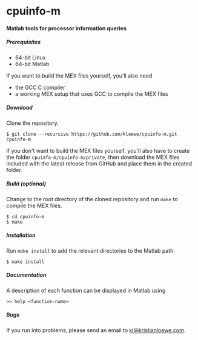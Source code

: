 # cpuinfo-m
#### Matlab tools for processor information queries


##### Prerequisites
* 64-bit Linux
* 64-bit Matlab

If you want to build the MEX files yourself, you'll also need

* the GCC C compiler
* a working MEX setup that uses GCC to compile the MEX files


##### Download
Clone the repository.
```
$ git clone --recursive https://github.com/kloewe/cpuinfo-m.git cpuinfo-m
```

If you don't want to build the MEX files yourself, you'll also have to create the folder `cpuinfo-m/cpuinfo-m/private`, then download the MEX files included with the latest release from GitHub and place them in the created folder.

##### Build (optional)
Change to the root directory of the cloned repository and run `make` to compile the MEX files.
```
$ cd cpuinfo-m
$ make
```

##### Installation
Run `make install` to add the relevant directories to the Matlab path.
```
$ make install
```


##### Documentation
A description of each function can be displayed in Matlab using
```
>> help <function-name>
```

##### Bugs
If you run into problems, please send an email to kl@kristianloewe.com.
